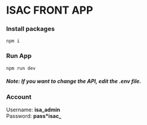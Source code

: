 # ISAC FRONT APP

### Install packages 
`npm i`

### Run App
`npm run dev` 
##### **Note:** If you want to change the API, edit the .env file.

### Account
Username: **isa_admin** \
Password: **pass*isac_**